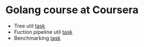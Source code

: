 # Golang course at Coursera

- Tree util [task][task1]
- Fuction pipeline util [task][task2]
- Benchmarking [task][task3]

[task1]: <https://github.com/misterblblbl/golang-coursera/blob/master/tree-util>
[task2]: <https://github.com/misterblblbl/golang-coursera/blob/master/pipeline>
[task3]: <https://github.com/misterblblbl/golang-coursera/blob/master/bench>

